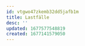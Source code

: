 ```yaml
---
id: vtgwo47zkemb32dd5jafb1m
title: Lastfälle
desc: ''
updated: 1677577548819
created: 1677141579050
---
```

